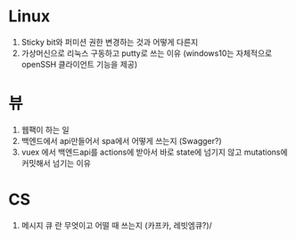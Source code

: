 # Linux

1. Sticky bit와 퍼미션 권한 변경하는 것과 어떻게 다른지
2. 가상머신으로 리눅스 구동하고 putty로 쓰는 이유 (windows10는 자체적으로 openSSH 클라이언트 기능을 제공)

# 뷰
1. 웹팩이 하는 일
2. 백엔드에서 api만들어서 spa에서 어떻게 쓰는지 (Swagger?)
3. vuex 에서 백엔드api를 actions에 받아서 바로 state에 넘기지 않고 mutations에 커밋해서 넘기는 이유

# CS
1. 메시지 큐 란 무엇이고 어떨 때 쓰는지 (카프카, 레빗엠큐?)/